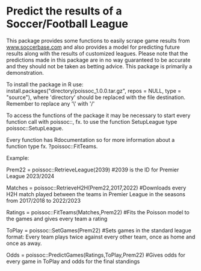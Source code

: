 # Predict the results of a Soccer/Football League

This package provides some functions to easily scrape game results from www.soccerbase.com and also provides a model for predicting future results along with the results of customized leagues.
Please note that the predictions made in this package are in no way guaranteed to be accurate and they should not be taken as betting advice. This package is primarily a demonstration.


To install the package in R use: install.packages("directory/poissoc_1.0.0.tar.gz",  repos = NULL,  type = "source"), where 'directory' should be replaced with the file destination. Remember to replace any '\\' with '/'


To access the functions of the package it may be necessary to start every function call with poissoc::,  fx. to use the function SetupLeague type poissoc::SetupLeague.


Every function has Rdocumentation so for more information about a function type fx. ?poissoc::FitTeams. 


Example:

Prem22 = poissoc::RetrieveLeague(2039)    #2039 is the ID for Premier League 2023/2024


Matches = poissoc::RetrieveH2H(Prem22,2017,2022)    #Downloads every H2H match played between the teams in Premier League in the seasons from 2017/2018 to 2022/2023


Ratings = poissoc::FitTeams(Matches,Prem22)    #Fits the Poisson model to the games and gives every team a rating


ToPlay = poissoc::SetGames(Prem22)    #Sets games in the standard league format: Every team plays twice against every other team, once as home and once as away.


Odds = poissoc::PredictGames(Ratings,ToPlay,Prem22)    #Gives odds for every game in ToPlay and odds for the final standings
